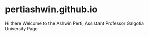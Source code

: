 # pertiashwin.github.io
Hi there Welcome to the Ashwin Perti,
Assistant Professor
Galgotia University Page
